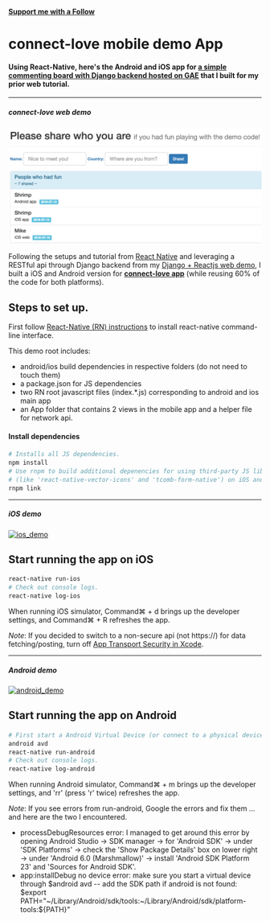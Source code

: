 [**Support me with a Follow**](https://github.com/shunpochang/followers)
# connect-love mobile demo App
#### Using React-Native, here's the Android and iOS app for [a simple commenting board with Django backend hosted on GAE](https://github.com/shunpochang/connect_love_demo) that I built for my prior web tutorial.
---
##### connect-love web demo
[![alt text](https://github.com/shunpochang/file_dump/blob/master/images/connect_love_demo_img_2.png "connect-love demo")](https://connect-love.appspot.com/)

Following the setups and tutorial from [React Native](https://cloud.google.com/python/django/appengine) and leveraging a RESTful api through Django backend from my [Django + Reactjs web demo](https://github.com/shunpochang/connect_love_demo), I built a iOS and Android version for **[connect-love app](https://connect-love.appspot.com/)** (while reusing 60% of the code for both platforms).

## Steps to set up.
First follow [React-Native (RN) instructions](https://facebook.github.io/react-native/docs/getting-started.html) to install react-native command-line interface.

This demo root includes: 
* android/ios build dependencies in respective folders (do not need to touch them)
* a package.json for JS dependencies
* two RN root javascript files (index.*.js) corresponding to android and ios main app
* an App folder that contains 2 views in the mobile app and a helper file for network api.

#### Install dependencies
```bash
# Installs all JS dependencies.
npm install
# Use rnpm to build additional depenencies for using third-party JS libraries 
# (like 'react-native-vector-icons' and 'tcomb-form-native') on iOS and Android.
rnpm link
```
---
##### iOS demo
<a href="https://github.com/shunpochang/connect_love_mobile_demo/blob/master/index.ios.js"><img src="https://github.com/shunpochang/file_dump/blob/master/images/connect-love-ios-demo.gif" height="450" alt="ios_demo"></a>
## Start running the app on iOS
```bash
react-native run-ios
# Check out console logs.
react-native log-ios
```
When running iOS simulator, Command⌘ + d brings up the developer settings, and Command⌘ + R refreshes the app.

*Note*: If you decided to switch to a non-secure api (not https://) for data fetching/posting, turn off [App Transport Security in Xcode](http://stackoverflow.com/questions/30731785/how-do-i-load-an-http-url-with-app-transport-security-enabled-in-ios-9).

---
##### Android demo
<a href="https://github.com/shunpochang/connect_love_mobile_demo/blob/master/index.android.js"><img src="https://github.com/shunpochang/file_dump/blob/master/images/connect-love-android-demo.gif" height="450" alt="android_demo"></a>
## Start running the app on Android
```bash
# First start a Android Virtual Device (or connect to a physical device).
android avd
react-native run-android
# Check out console logs.
react-native log-android
```
When running Android simulator, Command⌘ + m brings up the developer settings, and 'rr' (press 'r' twice) refreshes the app.

*Note*: If you see errors from run-android, Google the errors and fix them ... and here are the two I encountered. 
* processDebugResources error: I managed to get around this error by opening Android Studio -> SDK manager -> for 'Android SDK' -> under 'SDK Platforms' -> check the 'Show Package Details' box on lower right -> under 'Android 6.0 (Marshmallow)' -> install 'Android SDK Platform 23' and 'Sources for Android SDK'.
* app:installDebug no device error: make sure you start a virtual device through $android avd -- add the SDK path if android is not found:  $export PATH="~/Library/Android/sdk/tools:~/Library/Android/sdk/platform-tools:${PATH}"
